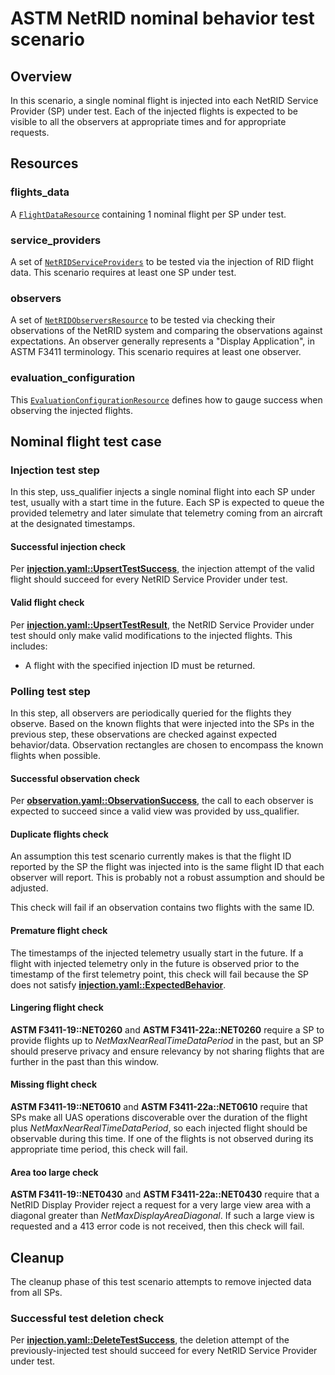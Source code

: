 # ASTM NetRID nominal behavior test scenario

## Overview

In this scenario, a single nominal flight is injected into each NetRID Service Provider (SP) under test.  Each of the injected flights is expected to be visible to all the observers at appropriate times and for appropriate requests. 

## Resources

### flights_data

A [`FlightDataResource`](../../../resources/netrid/flight_data.py) containing 1 nominal flight per SP under test.

### service_providers

A set of [`NetRIDServiceProviders`](../../../resources/netrid/service_providers.py) to be tested via the injection of RID flight data.  This scenario requires at least one SP under test.

### observers

A set of [`NetRIDObserversResource`](../../../resources/netrid/observers.py) to be tested via checking their observations of the NetRID system and comparing the observations against expectations.  An observer generally represents a "Display Application", in ASTM F3411 terminology.  This scenario requires at least one observer.

### evaluation_configuration

This [`EvaluationConfigurationResource`](../../../resources/netrid/observers.py) defines how to gauge success when observing the injected flights.

## Nominal flight test case

### Injection test step

In this step, uss_qualifier injects a single nominal flight into each SP under test, usually with a start time in the future.  Each SP is expected to queue the provided telemetry and later simulate that telemetry coming from an aircraft at the designated timestamps.

#### Successful injection check

Per **[injection.yaml::UpsertTestSuccess](../../../../../interfaces/automated-testing/rid/injection.yaml)**, the injection attempt of the valid flight should succeed for every NetRID Service Provider under test.

#### Valid flight check

Per **[injection.yaml::UpsertTestResult](../../../../../interfaces/automated-testing/rid/injection.yaml)**, the NetRID Service Provider under test should only make valid modifications to the injected flights.  This includes:
* A flight with the specified injection ID must be returned.

### Polling test step

In this step, all observers are periodically queried for the flights they observe.  Based on the known flights that were injected into the SPs in the previous step, these observations are checked against expected behavior/data.  Observation rectangles are chosen to encompass the known flights when possible.

#### Successful observation check

Per **[observation.yaml::ObservationSuccess](../../../../../interfaces/automated-testing/rid/observation.yaml)**, the call to each observer is expected to succeed since a valid view was provided by uss_qualifier.

#### Duplicate flights check

An assumption this test scenario currently makes is that the flight ID reported by the SP the flight was injected into is the same flight ID that each observer will report.  This is probably not a robust assumption and should be adjusted.

This check will fail if an observation contains two flights with the same ID.

#### Premature flight check

The timestamps of the injected telemetry usually start in the future.  If a flight with injected telemetry only in the future is observed prior to the timestamp of the first telemetry point, this check will fail because the SP does not satisfy **[injection.yaml::ExpectedBehavior](../../../../../interfaces/automated-testing/rid/injection.yaml)**.

#### Lingering flight check

**ASTM F3411-19::NET0260** and **ASTM F3411-22a::NET0260** require a SP to provide flights up to *NetMaxNearRealTimeDataPeriod* in the past, but an SP should preserve privacy and ensure relevancy by not sharing flights that are further in the past than this window.

#### Missing flight check

**ASTM F3411-19::NET0610** and **ASTM F3411-22a::NET0610** require that SPs make all UAS operations discoverable over the duration of the flight plus *NetMaxNearRealTimeDataPeriod*, so each injected flight should be observable during this time.  If one of the flights is not observed during its appropriate time period, this check will fail.

#### Area too large check

**ASTM F3411-19::NET0430** and **ASTM F3411-22a::NET0430** require that a NetRID Display Provider reject a request for a very large view area with a diagonal greater than *NetMaxDisplayAreaDiagonal*.  If such a large view is requested and a 413 error code is not received, then this check will fail.

## Cleanup

The cleanup phase of this test scenario attempts to remove injected data from all SPs.

### Successful test deletion check

Per **[injection.yaml::DeleteTestSuccess](../../../../../interfaces/automated-testing/rid/injection.yaml)**, the deletion attempt of the previously-injected test should succeed for every NetRID Service Provider under test.
